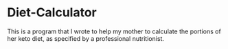# Diet-Calculator
This is a program that I wrote to help my mother to calculate the portions of her keto diet, as specified by a professional nutritionist.
